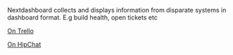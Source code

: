 Nextdashboard collects and displays information from disparate systems in dashboard format. E.g build health, open tickets etc

[On Trello](https://trello.com/b/NzcXbf65/dashboard)

[On HipChat](https://nextdashboard.hipchat.com/rooms/show/688340/nextdashboard)
